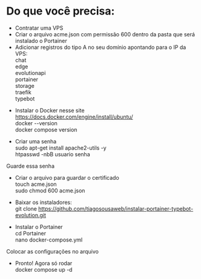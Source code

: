 # Do que você precisa:

- Contratar uma VPS
- Criar o arquivo acme.json com permissão 600 dentro da pasta que será instalado o Portainer
- Adicionar registros do tipo A no seu domínio apontando para o IP da VPS:  
chat  
edge  
evolutionapi  
portainer  
storage  
traefik  
typebot  

* Instalar o Docker nesse site https://docs.docker.com/engine/install/ubuntu/  
docker --version  
docker compose version  

* Criar uma senha  
sudo apt-get install apache2-utils -y  
htpasswd -nbB usuario senha  

Guarde essa senha

* Criar o arquivo para guardar o certificado  
touch acme.json  
sudo chmod 600 acme.json  

* Baixar os instaladores:  
git clone https://github.com/tiagosousaweb/instalar-portainer-typebot-evolution.git  

* Instalar o Portainer  
cd Portainer  
nano docker-compose.yml

Colocar as configurações no arquivo

* Pronto! Agora só rodar  
docker compose up -d